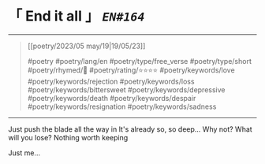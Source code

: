 # &#12300; End it all &#12301; *`EN#164`*

---

> [[poetry/2023/05 may/19|19/05/23]]
> 
> #poetry 
> #poetry/lang/en 
> #poetry/type/free_verse #poetry/type/short 
> #poetry/rhymed/🔴 
> #poetry/rating/⭐⭐⭐⭐ 
> #poetry/keywords/love #poetry/keywords/rejection #poetry/keywords/loss #poetry/keywords/bittersweet #poetry/keywords/depressive #poetry/keywords/death #poetry/keywords/despair #poetry/keywords/resignation #poetry/keywords/sadness 

---

Just push the blade all the way in
It's already so, so deep...
Why not?
What will you lose?
Nothing worth keeping

Just me...